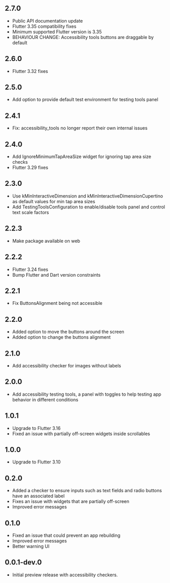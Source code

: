 ## 2.7.0

* Public API documentation update
* Flutter 3.35 compatibility fixes
* Minimum supported Flutter version is 3.35
* BEHAVIOUR CHANGE: Accessibility tools buttons are draggable by default

## 2.6.0

* Flutter 3.32 fixes

## 2.5.0

* Add option to provide default test environment for testing tools panel

## 2.4.1

* Fix: accessibility_tools no longer report their own internal issues

## 2.4.0

* Add IgnoreMinimumTapAreaSize widget for ignoring tap area size checks
* Flutter 3.29 fixes

## 2.3.0

* Use kMinInteractiveDimension and kMinInteractiveDimensionCupertino as default values for min tap area sizes
* Add TestingToolsConfiguration to enable/disable tools panel and control text scale factors

## 2.2.3

* Make package available on web

## 2.2.2

* Flutter 3.24 fixes
* Bump Flutter and Dart version constraints

## 2.2.1

* Fix ButtonsAlignment being not accessible

## 2.2.0

* Added option to move the buttons around the screen
* Added option to change the buttons alignment

## 2.1.0

* Add accessibility checker for images without labels

## 2.0.0

* Add accessibility testing tools, a panel with toggles to help testing app behavior in different conditions

## 1.0.1

* Upgrade to Flutter 3.16
* Fixed an issue with partially off-screen widgets inside scrollables

## 1.0.0

* Upgrade to Flutter 3.10

## 0.2.0

* Added a checker to ensure inputs such as text fields and radio buttons have an associated label
* Fixes an issue with widgets that are partially off-screen
* Improved error messages

## 0.1.0

* Fixed an issue that could prevent an app rebuilding
* Improved error messages
* Better warning UI

## 0.0.1-dev.0

* Initial preview release with accessibility checkers.
